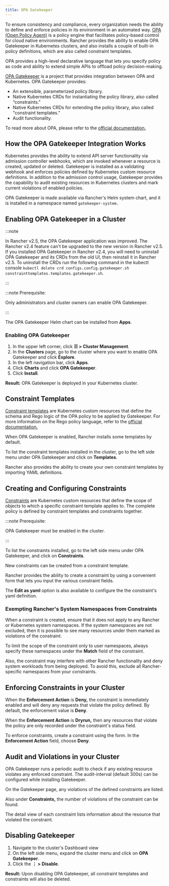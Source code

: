 ```yaml
---
title: OPA Gatekeeper
---
```


<head>
  <link rel="canonical" href="https://ranchermanager.docs.rancher.com/integrations-in-rancher/opa-gatekeeper"/>
</head>

To ensure consistency and compliance, every organization needs the ability to define and enforce policies in its environment in an automated way. [OPA (Open Policy Agent)](https://www.openpolicyagent.org/) is a policy engine that facilitates policy-based control for cloud native environments. Rancher provides the ability to enable OPA Gatekeeper in Kubernetes clusters, and also installs a couple of built-in policy definitions, which are also called constraint templates.

OPA provides a high-level declarative language that lets you specify policy as code and ability to extend simple APIs to offload policy decision-making.

[OPA Gatekeeper](https://github.com/open-policy-agent/gatekeeper) is a project that provides integration between OPA and Kubernetes. OPA Gatekeeper provides:

- An extensible, parameterized policy library.
- Native Kubernetes CRDs for instantiating the policy library, also called “constraints."
- Native Kubernetes CRDs for extending the policy library, also called "constraint templates."
- Audit functionality.

To read more about OPA, please refer to the [official documentation.](https://www.openpolicyagent.org/docs/latest/)

## How the OPA Gatekeeper Integration Works

Kubernetes provides the ability to extend API server functionality via admission controller webhooks, which are invoked whenever a resource is created, updated or deleted. Gatekeeper is installed as a validating webhook and enforces policies defined by Kubernetes custom resource definitions. In addition to the admission control usage, Gatekeeper provides the capability to audit existing resources in Kubernetes clusters and mark current violations of enabled policies.

OPA Gatekeeper is made available via Rancher's Helm system chart, and it is installed in a namespace named `gatekeeper-system.`

## Enabling OPA Gatekeeper in a Cluster

:::note

In Rancher v2.5, the OPA Gatekeeper application was improved. The Rancher v2.4 feature can't be upgraded to the new version in Rancher v2.5. If you installed OPA Gatekeeper in Rancher v2.4, you will need to uninstall OPA Gatekeeper and its CRDs from the old UI, then reinstall it in Rancher v2.5. To uninstall the CRDs run the following command in the kubectl console `kubectl delete crd configs.config.gatekeeper.sh constrainttemplates.templates.gatekeeper.sh`.

:::

:::note Prerequisite:

Only administrators and cluster owners can enable OPA Gatekeeper.

:::

The OPA Gatekeeper Helm chart can be installed from **Apps**.

### Enabling OPA Gatekeeper

1. In the upper left corner, click **☰ > Cluster Management**.
1. In the **Clusters** page, go to the cluster where you want to enable OPA Gatekeeper and click **Explore**.
1. In the left navigation bar, click **Apps**.
1. Click **Charts** and click **OPA Gatekeeper**.
1. Click **Install**.

**Result:** OPA Gatekeeper is deployed in your Kubernetes cluster.

## Constraint Templates

[Constraint templates](https://github.com/open-policy-agent/gatekeeper#constraint-templates) are Kubernetes custom resources that define the schema and Rego logic of the OPA policy to be applied by Gatekeeper. For more information on the Rego policy language, refer to the [official documentation.](https://www.openpolicyagent.org/docs/latest/policy-language/)

When OPA Gatekeeper is enabled, Rancher installs some templates by default.

To list the constraint templates installed in the cluster, go to the left side menu under OPA Gatekeeper and click on **Templates**.

Rancher also provides the ability to create your own constraint templates by importing YAML definitions.

## Creating and Configuring Constraints

[Constraints](https://github.com/open-policy-agent/gatekeeper#constraints) are Kubernetes custom resources that define the scope of objects to which a specific constraint template applies to. The complete policy is defined by constraint templates and constraints together.

:::note Prerequisite:

OPA Gatekeeper must be enabled in the cluster.

:::

To list the constraints installed, go to the left side menu under OPA Gatekeeper, and click on **Constraints**.

New constraints can be created from a constraint template.

Rancher provides the ability to create a constraint by using a convenient form that lets you input the various constraint fields.

The **Edit as yaml** option is also available to configure the the constraint's yaml definition.

### Exempting Rancher's System Namespaces from Constraints

When a constraint is created, ensure that it does not apply to any Rancher or Kubernetes system namespaces. If the system namespaces are not excluded, then it is possible to see many resources under them marked as violations of the constraint.

To limit the scope of the constraint only to user namespaces, always specify these namespaces under the **Match** field of the constraint.

Also, the constraint may interfere with other Rancher functionality and deny system workloads from being deployed. To avoid this, exclude all Rancher-specific namespaces from your constraints.

## Enforcing Constraints in your Cluster

When the **Enforcement Action** is **Deny,** the constraint is immediately enabled and will deny any requests that violate the policy defined. By default, the enforcement value is **Deny**.

When the **Enforcement Action** is **Dryrun,** then any resources that violate the policy are only recorded under the constraint's status field.

To enforce constraints, create a constraint using the form. In the **Enforcement Action** field, choose **Deny**.

## Audit and Violations in your Cluster

OPA Gatekeeper runs a periodic audit to check if any existing resource violates any enforced constraint. The audit-interval (default 300s) can be configured while installing Gatekeeper.

On the Gatekeeper page, any violations of the defined constraints are listed.

Also under **Constraints,** the number of violations of the constraint can be found.

The detail view of each constraint lists information about the resource that violated the constraint.

## Disabling Gatekeeper

1. Navigate to the cluster's Dashboard view
1. On the left side menu, expand the cluster menu and click on **OPA Gatekeeper**.
1. Click the **⋮ > Disable**.

**Result:** Upon disabling OPA Gatekeeper, all constraint templates and constraints will also be deleted.


